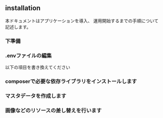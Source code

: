 ## installation 

本ドキュメントはアプリケーションを導入、
運用開始するまでの手順について記述します。

### 下準備

### .envファイルの編集
以下の項目を書き換えてください

### composerで必要な依存ライブラリをインストールします

### マスタデータを作成します

### 画像などのリソースの差し替えを行います


